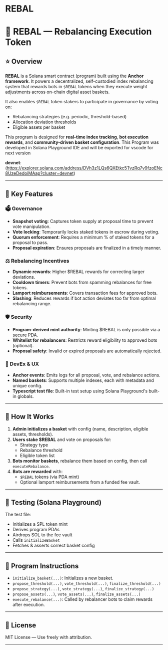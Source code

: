 # REBAL

# 🎯 **REBAL — Rebalancing Execution Token**

## ⭐️ **Overview**

**REBAL** is a Solana smart contract (program) built using the **Anchor framework**. It powers a decentralized, self-custodied index rebalancing system that rewards bots in `$REBAL` tokens when they execute weight adjustments across on-chain digital asset baskets.

It also enables `$REBAL` token stakers to participate in governance by voting on:

- Rebalancing strategies (e.g. periodic, threshold-based)
- Allocation deviation thresholds
- Eligible assets per basket

This program is designed for **real-time index tracking**, **bot execution rewards**, and **community-driven basket configuration**.
This Program was developed in Solana Playground IDE and will be exported for vscode for next version

**devnet**:(https://explorer.solana.com/address/DVh3z1LQs6QXEtkc5TvzRq7v9fzoENc8UzeDedoiMAap?cluster=devnet)

---

## 🔧 **Key Features**

### 🗳 Governance
- **Snapshot voting**: Captures token supply at proposal time to prevent vote manipulation.
- **Vote locking**: Temporarily locks staked tokens in escrow during voting.
- **Quorum enforcement**: Requires a minimum % of staked tokens for a proposal to pass.
- **Proposal expiration**: Ensures proposals are finalized in a timely manner.

### ⚖️ Rebalancing Incentives
- **Dynamic rewards**: Higher $REBAL rewards for correcting larger deviations.
- **Cooldown timers**: Prevent bots from spamming rebalances for free tokens.
- **Lamport reimbursements**: Covers transaction fees for approved bots.
- **Slashing**: Reduces rewards if bot action deviates too far from optimal rebalancing range.

### 🛡 Security
- **Program-derived mint authority**: Minting $REBAL is only possible via a secure PDA.
- **Whitelist for rebalancers**: Restricts reward eligibility to approved bots (optional).
- **Proposal safety**: Invalid or expired proposals are automatically rejected.

### 🧠 DevEx & UX
- **Anchor events**: Emits logs for all proposal, vote, and rebalance actions.
- **Named baskets**: Supports multiple indexes, each with metadata and unique config.
- **Typescript test file**: Built-in test setup using Solana Playground's built-in globals.

---

## 🚀 **How It Works**

1. **Admin initializes a basket** with config (name, description, eligible assets, thresholds).
2. **Users stake $REBAL** and vote on proposals for:
   - Strategy type
   - Rebalance threshold
   - Eligible token list
3. **Bots monitor baskets**, rebalance them based on config, then call `executeRebalance`.
4. **Bots are rewarded** with:
   - `$REBAL` tokens (via PDA mint)
   - Optional lamport reimbursements from a funded fee vault.

---

## 🧪 **Testing (Solana Playground)**

The test file:
- Initializes a SPL token mint
- Derives program PDAs
- Airdrops SOL to the fee vault
- Calls `initializeBasket`
- Fetches & asserts correct basket config


---

## 🧾 **Program Instructions**

- `initialize_basket(...)`: Initializes a new basket.
- `propose_threshold(...)`, `vote_threshold(...)`, `finalize_threshold(...)`
- `propose_strategy(...)`, `vote_strategy(...)`, `finalize_strategy(...)`
- `propose_assets(...)`, `vote_assets(...)`, `finalize_assets(...)`
- `execute_rebalance(...)`: Called by rebalancer bots to claim rewards after execution.

---

## 📜 **License**
MIT License — Use freely with attribution.

---

